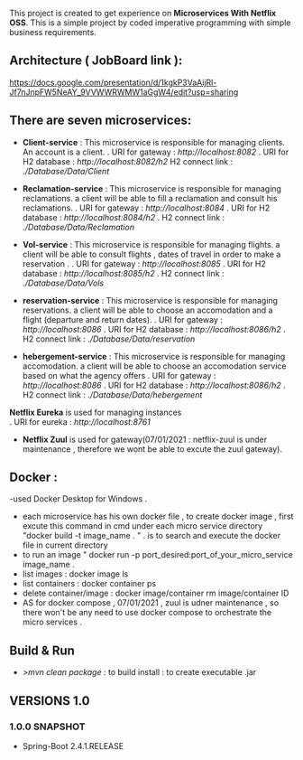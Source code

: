 This project is created to get experience on **Microservices With Netflix OSS**. This is a simple project by coded imperative programming with simple business requirements.

## Architecture ( JobBoard link ):

https://docs.google.com/presentation/d/1kgkP3VaAijRl-Jf7nJnpFW5NeAY_9VVWWRWMW1aGgW4/edit?usp=sharing


## There are seven microservices:

- **Client-service** : This microservice is responsible for managing clients. An account is a client.
    .                   URI for gateway : *http://localhost:8082*
    .                   URI for H2 database : *http://localhost:8082/h2*
                                       H2 connect link :  *./Database/Data/Client* 
                       

- **Reclamation-service** : This microservice is responsible for managing reclamations. a client will be able to fill a reclamation and consult his reclamations.
    .                   URI for gateway : *http://localhost:8084*
    .                   URI for H2 database : *http://localhost:8084/h2*
     .                                  H2 connect link :  *./Database/Data/Reclamation*


- **Vol-service** : This microservice is responsible for managing flights. a client will be able to consult flights , dates of travel in order to make a reservation .
    .                   URI for gateway : *http://localhost:8085*
    .                   URI for H2 database : *http://localhost:8085/h2*
     .                                  H2 connect link :  *./Database/Data/Vols*
 
 
 
 - **reservation-service** : This microservice is responsible for managing reservations. a client will be able to choose an accomodation and a flight (departure and return dates).
    .                   URI for gateway : *http://localhost:8086*
    .                   URI for H2 database : *http://localhost:8086/h2*
     .                                  H2 connect link :  *./Database/Data/reservation*
 
 
  - **hebergement-service** : This microservice is responsible for managing accomodation. a client will be able to choose an accomodation service based on what the agency offers
    .                   URI for gateway : *http://localhost:8086*
    .                   URI for H2 database : *http://localhost:8086/h2*
     .                                  H2 connect link :  *./Database/Data/hebergement*
                       
             
 **Netflix Eureka** is used for managing instances             
    .                   URI for eureka : *http://localhost:8761*



- **Netflix Zuul** is used for gateway(07/01/2021 : netflix-zuul is under maintenance , therefore we wont be able to excute the zuul gateway).


## Docker : 
   -used Docker Desktop for Windows .
   - each microservice has his own docker file , to create docker image , 
   first excute this command  in cmd under each micro service directory "docker build -t image_name . "    . is to search and execute the docker file in current directory 
   - to run an image " docker run -p   port_desired:port_of_your_micro_service  image_name . 
  - list images : docker image ls 
  - list containers : docker container ps 
  - delete container/image : docker image/container rm image/container ID 
  - AS for docker compose , 07/01/2021 , zuul is udner maintenance , so there won't be any need to use docker compose to orchestrate the micro services .





## Build & Run

- *>mvn clean package* : to build
        install : to create executable .jar
        

## VERSIONS 1.0


### 1.0.0 SNAPSHOT

- Spring-Boot 2.4.1.RELEASE
